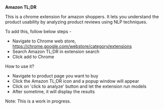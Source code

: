 **Amazon TL;DR**


This is a chrome extension for amazon shoppers. It lets you understand the product usability by analyzing product reviews using NLP techniques. 

To add this, follow below steps -
 - Navigate to Chrome web store, https://chrome.google.com/webstore/category/extensions
 - Search Amazon TL;DR in extension search
 - Click add to Chrome
 
How to use it?
- Navigate to product page you want to buy
- Click the Amazon TL;DR icon and a popup window will appear
- Click on 'click to analyze' button and let the extension run models
- After sometime, it will display the results


Note: This is a work in progress. 
